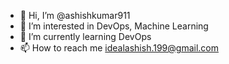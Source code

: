 - 👋 Hi, I’m @ashishkumar911
- 👀 I’m interested in DevOps, Machine Learning
- 🌱 I’m currently learning DevOps
- 📫 How to reach me idealashish.199@gmail.com

<!---
ashishkumar911/ashishkumar911 is a ✨ special ✨ repository because its `README.md` (this file) appears on your GitHub profile.
You can click the Preview link to take a look at your changes.
--->
